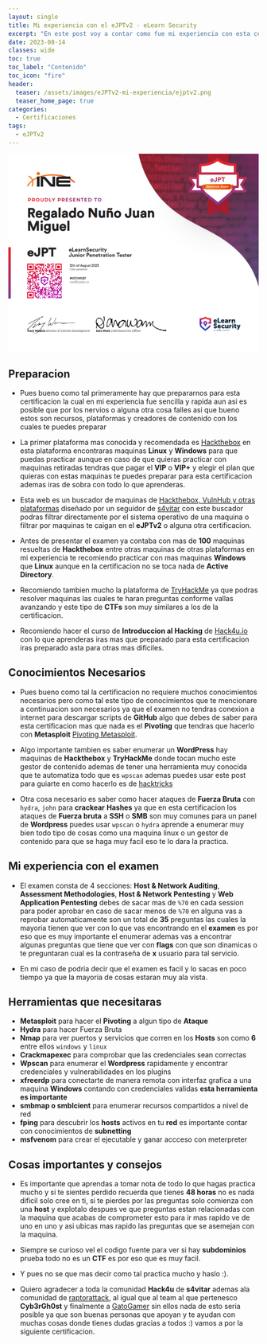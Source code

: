 ```yaml
---
layout: single
title: Mi experiencia con el eJPTv2 - eLearn Security
excerpt: "En este post voy a contar como fue mi experiencia con esta certificacion (eJPTv2 de eLearn Security) al igual que estare contando como fue que me prepare y que es lo necesario que necesitas saber para poder sacar la certificacion facilmente y rapido"
date: 2023-08-14
classes: wide
toc: true
toc_label: "Contenido"
toc_icon: "fire"
header:
  teaser: /assets/images/eJPTv2-mi-experiencia/ejptv2.png
  teaser_home_page: true
categories:
  - Certificaciones
tags:  
  - eJPTv2
---
```


<p align="center">
<img src="/assets/images/eJPTv2-mi-experiencia/banner.png">
</p>

## Preparacion 

- Pues bueno como tal primeramente hay que prepararnos para esta certificacion la cual en mi experiencia fue sencilla y rapida aun asi es posible que por los nervios o alguna otra cosa falles asi que bueno estos son recursos, plataformas y creadores de contenido con los cuales te puedes preparar

* La primer plataforma mas conocida y recomendada es [Hackthebox](https://app.hackthebox.com/login) en esta plataforma encontraras maquinas **Linux** y **Windows** para que puedas practicar aunque en caso de que quieras practicar con maquinas retiradas tendras que pagar el **VIP** o **VIP+** y elegir el plan que quieras con estas maquinas te puedes preparar para esta certificacion ademas iras de sobra con todo lo que aprenderas.

* Esta web es un buscador de maquinas de [Hackthebox, VulnHub y otras plataformas](https://infosecmachines.io/) diseñado por un seguidor de [s4vitar](https://www.youtube.com/channel/UCNHWpNqiM8yOQcHXtsluD7Q) con este buscador podras filtrar directamente por el sistema operativo de una maquina o filtrar por maquinas te caigan en el **eJPTv2** o alguna otra certificacion.

* Antes de presentar el examen ya contaba con mas de **100** maquinas resueltas de **Hackthebox** entre otras maquinas de otras plataformas en mi experiencia te recomiendo practicar con mas maquinas **Windows** que **Linux** aunque en la certificacion no se toca nada de **Active Directory**.

* Recomiendo tambien mucho la plataforma de [TryHackMe](https://tryhackme.com/) ya que podras resolver maquinas las cuales te haran preguntas conforme vallas avanzando y este tipo de **CTFs** son muy similares a los de la certificacion.

* Recomiendo hacer el curso de **Introduccion al Hacking** de [Hack4u.io](https://hack4u.io/) con lo que aprenderas iras mas que preparado para esta certificacion iras preparado asta para otras mas dificiles.

## Conocimientos Necesarios

* Pues bueno como tal la certificacion no requiere muchos conocimientos necesarios pero como tal este tipo de conocimientos que te mencionare a continuacion son necesarios ya que el examen no tendras conexion a internet para descargar scripts de **GitHub** algo que debes de saber para esta certificacion mas que nada es el **Pivoting** que tendras que hacerlo con **Metasploit** [Pivoting Metasploit](https://www.zonasystem.com/2020/01/pivoting-con-metasploit-route-portfwd-y-portproxy.html).

* Algo importante tambien es saber enumerar un **WordPress** hay maquinas de **Hackthebox** y **TryHackMe** donde tocan mucho este gestor de contenido ademas de tener una herramienta muy conocida que te automatiza todo que es `wpscan` ademas puedes usar este post para guiarte en como hacerlo es de [hacktricks](https://book.hacktricks.xyz/network-services-pentesting/pentesting-web/wordpress)

* Otra cosa necesario es saber como hacer ataques de **Fuerza Bruta** con `hydra`, `john` para **crackear** **Hashes** ya que en esta certificacion los ataques de **Fuerza bruta** a **SSH** o **SMB** son muy comunes para un panel de **Wordpress** puedes usar `wpscan` o `hydra` aprende a enumerar muy bien todo tipo de cosas como una maquina linux o un gestor de contenido para que se haga muy facil eso te lo dara la practica.

## Mi experiencia con el examen 

* El examen consta de 4 secciones: **Host & Network Auditing**, **Assessment Methodologies**, **Host & Network Pentesting** y **Web Application Pentesting** debes de sacar mas de `%70` en cada session para poder aprobar en caso de sacar menos de `%70` en alguna vas a reprobar automaticamente son un total de **35** preguntas las cuales la mayoria tienen que ver con lo que vas encontrando en el **examen** es por eso que es muy importante el enumerar ademas vas a encontrar algunas preguntas que tiene que ver con **flags** con que son dinamicas o te preguntaran cual es la contraseña de **x** usuario para tal servicio.

* En mi caso de podria decir que el examen es facil y lo sacas en poco tiempo ya que la mayoria de cosas estaran muy ala vista.

## Herramientas que necesitaras

* **Metasploit** para hacer el **Pivoting** a algun tipo de **Ataque** 
* **Hydra** para hacer Fuerza Bruta 
* **Nmap** para ver puertos y servicios que corren en los **Hosts** son como **6** entre ellos `windows` y `linux`
* **Crackmapexec** para comprobar que las credenciales sean correctas
* **Wpscan** para enumerar el **Wordpress** rapidamente y encontrar credenciales y vulnerabilidades en los plugins
* **xfreerdp** para conectarte de manera remota con interfaz grafica a una maquina **Windows** contando con credenciales validas **esta herramienta es importante**
* **smbmap o smblcient** para enumerar recursos compartidos a nivel de red 
* **fping** para descubrir los **hosts** activos en tu **red** es importante contar con conocimientos de **subnetting**
* **msfvenom** para crear el ejecutable y ganar accceso con meterpreter

## Cosas importantes y consejos

* Es importante que aprendas a tomar nota de todo lo que hagas practica mucho y si te sientes perdido recuerda que tienes **48 horas** no es nada dificil solo cree en ti, si te pierdes por las preguntas solo comienza con una **host** y explotalo despues ve que preguntas estan relacionadas con la maquina que acabas de comprometer esto para ir mas rapido ve de uno en uno y asi ubicas mas rapido las preguntas que se asemejan con la maquina. 

* Siempre se curioso vel el codigo fuente para ver si hay **subdominios** prueba todo no es un **CTF** es por eso que es muy facil. 

* Y pues no se que mas decir como tal practica mucho y haslo :). 

* Quiero agradecer a toda la comunidad **Hack4u** de **s4vitar** ademas ala comunidad de [raptorattack](https://www.youtube.com/@aprendiendohacking), al igual que al team al que pertenesco **Cyb3rGh0st** y finalmente a [GatoGamer](https://gatogamer1155.github.io/) sin ellos nada de esto seria posible ya que son buenas personas que apoyan y te ayudan con muchas cosas donde tienes dudas gracias a todos :) vamos a por la siguiente certificacion.
